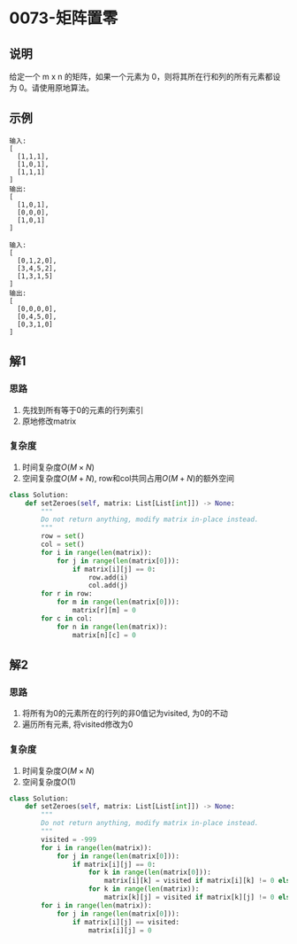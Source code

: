 # 0073-矩阵置零

## 说明
给定一个 m x n 的矩阵，如果一个元素为 0，则将其所在行和列的所有元素都设为 0。请使用原地算法。

## 示例
```
输入: 
[
  [1,1,1],
  [1,0,1],
  [1,1,1]
]
输出: 
[
  [1,0,1],
  [0,0,0],
  [1,0,1]
]

输入: 
[
  [0,1,2,0],
  [3,4,5,2],
  [1,3,1,5]
]
输出: 
[
  [0,0,0,0],
  [0,4,5,0],
  [0,3,1,0]
]
```

## 解1

### 思路
1. 先找到所有等于0的元素的行列索引
2. 原地修改matrix

### 复杂度
1. 时间复杂度$O(M \times N)$
2. 空间复杂度$O(M + N)$, row和col共同占用$O(M + N)$的额外空间

```python
class Solution:
    def setZeroes(self, matrix: List[List[int]]) -> None:
        """
        Do not return anything, modify matrix in-place instead.
        """
        row = set()
        col = set()
        for i in range(len(matrix)):
            for j in range(len(matrix[0])):
                if matrix[i][j] == 0:
                    row.add(i)
                    col.add(j)
        for r in row:
            for m in range(len(matrix[0])):
                matrix[r][m] = 0
        for c in col:
            for n in range(len(matrix)):
                matrix[n][c] = 0
```

## 解2

### 思路
1. 将所有为0的元素所在的行列的非0值记为visited, 为0的不动
2. 遍历所有元素, 将visited修改为0

### 复杂度
1. 时间复杂度$O(M \times N)$
2. 空间复杂度$O(1)$

```python
class Solution:
    def setZeroes(self, matrix: List[List[int]]) -> None:
        """
        Do not return anything, modify matrix in-place instead.
        """
        visited = -999
        for i in range(len(matrix)):
            for j in range(len(matrix[0])):
                if matrix[i][j] == 0:
                    for k in range(len(matrix[0])):
                        matrix[i][k] = visited if matrix[i][k] != 0 else matrix[i][k]
                    for k in range(len(matrix)):
                        matrix[k][j] = visited if matrix[k][j] != 0 else matrix[k][j]
        for i in range(len(matrix)):
            for j in range(len(matrix[0])):
                if matrix[i][j] == visited:
                    matrix[i][j] = 0
```